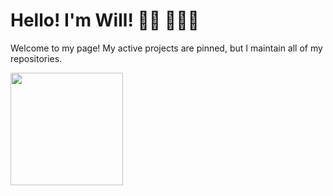 # Hello! I'm Will! 👋🏻 👨🏼‍💻

Welcome to my page! My active projects are pinned, but I maintain all of my repositories.

  <img height="180em" src="https://github-readme-streak-stats.herokuapp.com/?user=willuhmjs&theme=dark" />
